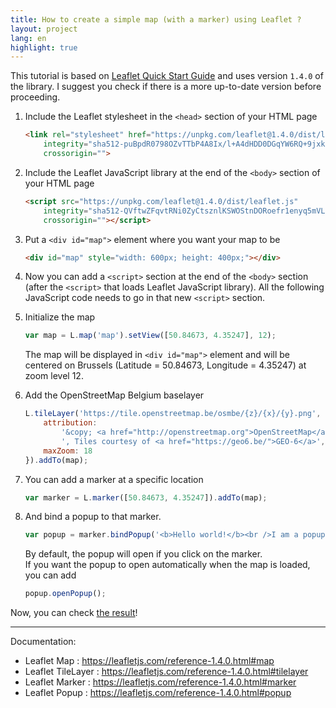```yaml
---
title: How to create a simple map (with a marker) using Leaflet ?
layout: project
lang: en
highlight: true
---
```


This tutorial is based on [Leaflet Quick Start Guide](https://leafletjs.com/examples/quick-start/) and uses version `1.4.0` of the library. I suggest you check if there is a more up-to-date version before proceeding.

1. Include the Leaflet stylesheet in the `<head>` section of your HTML page

    ```html
    <link rel="stylesheet" href="https://unpkg.com/leaflet@1.4.0/dist/leaflet.css"
        integrity="sha512-puBpdR0798OZvTTbP4A8Ix/l+A4dHDD0DGqYW6RQ+9jxkRFclaxxQb/SJAWZfWAkuyeQUytO7+7N4QKrDh+drA=="
        crossorigin="">
    ```

2. Include the Leaflet JavaScript library at the end of the `<body>` section of your HTML page

    ```html
    <script src="https://unpkg.com/leaflet@1.4.0/dist/leaflet.js"
        integrity="sha512-QVftwZFqvtRNi0ZyCtsznlKSWOStnDORoefr1enyq5mVL4tmKB3S/EnC3rRJcxCPavG10IcrVGSmPh6Qw5lwrg=="
        crossorigin=""></script>
    ```

3. Put a `<div id="map">` element where you want your map to be

    ```html
    <div id="map" style="width: 600px; height: 400px;"></div>
    ```

4. Now you can add a `<script>` section at the end of the `<body>` section (after the `<script>` that loads Leaflet JavaScript library). All the following JavaScript code needs to go in that new `<script>` section.

5. Initialize the map

    ```js
    var map = L.map('map').setView([50.84673, 4.35247], 12);
    ```

    The map will be displayed in `<div id="map">` element and will be centered on Brussels (Latitude = 50.84673, Longitude = 4.35247) at zoom level 12.

6. Add the OpenStreetMap Belgium baselayer

    ```js
    L.tileLayer('https://tile.openstreetmap.be/osmbe/{z}/{x}/{y}.png', {
        attribution:
            '&copy; <a href="http://openstreetmap.org">OpenStreetMap</a> contributors' +
            ', Tiles courtesy of <a href="https://geo6.be/">GEO-6</a>',
        maxZoom: 18
    }).addTo(map);
    ```

7. You can add a marker at a specific location

    ```js
    var marker = L.marker([50.84673, 4.35247]).addTo(map);
    ```

8. And bind a popup to that marker.

    ```js
    var popup = marker.bindPopup('<b>Hello world!</b><br />I am a popup.');
    ```

    By default, the popup will open if you click on the marker.  
    If you want the popup to open automatically when the map is loaded, you can add

    ```js
    popup.openPopup();
    ```

Now, you can check [the result](./leaflet-demo.html)!

---

Documentation:

- Leaflet Map : <https://leafletjs.com/reference-1.4.0.html#map>
- Leaflet TileLayer : <https://leafletjs.com/reference-1.4.0.html#tilelayer>
- Leaflet Marker : <https://leafletjs.com/reference-1.4.0.html#marker>
- Leaflet Popup : <https://leafletjs.com/reference-1.4.0.html#popup>
